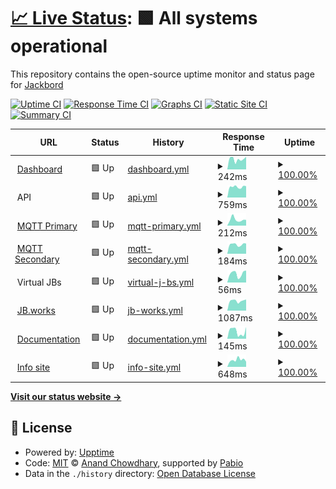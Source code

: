# [📈 Live Status](https://status.jb.works): <!--live status--> **🟩 All systems operational**

This repository contains the open-source uptime monitor and status page for [Jackbord](https://status.jb.works)

[![Uptime CI](https://github.com/jackbord/status/workflows/Uptime%20CI/badge.svg)](https://github.com/jackbord/status/actions?query=workflow%3A%22Uptime+CI%22)
[![Response Time CI](https://github.com/jackbord/status/workflows/Response%20Time%20CI/badge.svg)](https://github.com/jackbord/status/actions?query=workflow%3A%22Response+Time+CI%22)
[![Graphs CI](https://github.com/jackbord/status/workflows/Graphs%20CI/badge.svg)](https://github.com/jackbord/status/actions?query=workflow%3A%22Graphs+CI%22)
[![Static Site CI](https://github.com/jackbord/status/workflows/Static%20Site%20CI/badge.svg)](https://github.com/jackbord/status/actions?query=workflow%3A%22Static+Site+CI%22)
[![Summary CI](https://github.com/jackbord/status/workflows/Summary%20CI/badge.svg)](https://github.com/jackbord/status/actions?query=workflow%3A%22Summary+CI%22)

<!--start: status pages-->
<!-- This summary is generated by Upptime (https://github.com/upptime/upptime) -->
<!-- Do not edit this manually, your changes will be overwritten -->
<!-- prettier-ignore -->
| URL | Status | History | Response Time | Uptime |
| --- | ------ | ------- | ------------- | ------ |
| <img alt="" src="https://icons.duckduckgo.com/ip3/jb.jackbord.org.ico" height="13"> [Dashboard](https://jb.jackbord.org) | 🟩 Up | [dashboard.yml](https://github.com/jackbord/status/commits/HEAD/history/dashboard.yml) | <details><summary><img alt="Response time graph" src="./graphs/dashboard/response-time-week.png" height="20"> 242ms</summary><br><a href="https://status.jb.works/history/dashboard"><img alt="Response time 259" src="https://img.shields.io/endpoint?url=https%3A%2F%2Fraw.githubusercontent.com%2Fjackbord%2Fstatus%2FHEAD%2Fapi%2Fdashboard%2Fresponse-time.json"></a><br><a href="https://status.jb.works/history/dashboard"><img alt="24-hour response time 297" src="https://img.shields.io/endpoint?url=https%3A%2F%2Fraw.githubusercontent.com%2Fjackbord%2Fstatus%2FHEAD%2Fapi%2Fdashboard%2Fresponse-time-day.json"></a><br><a href="https://status.jb.works/history/dashboard"><img alt="7-day response time 242" src="https://img.shields.io/endpoint?url=https%3A%2F%2Fraw.githubusercontent.com%2Fjackbord%2Fstatus%2FHEAD%2Fapi%2Fdashboard%2Fresponse-time-week.json"></a><br><a href="https://status.jb.works/history/dashboard"><img alt="30-day response time 257" src="https://img.shields.io/endpoint?url=https%3A%2F%2Fraw.githubusercontent.com%2Fjackbord%2Fstatus%2FHEAD%2Fapi%2Fdashboard%2Fresponse-time-month.json"></a><br><a href="https://status.jb.works/history/dashboard"><img alt="1-year response time 259" src="https://img.shields.io/endpoint?url=https%3A%2F%2Fraw.githubusercontent.com%2Fjackbord%2Fstatus%2FHEAD%2Fapi%2Fdashboard%2Fresponse-time-year.json"></a></details> | <details><summary><a href="https://status.jb.works/history/dashboard">100.00%</a></summary><a href="https://status.jb.works/history/dashboard"><img alt="All-time uptime 100.00%" src="https://img.shields.io/endpoint?url=https%3A%2F%2Fraw.githubusercontent.com%2Fjackbord%2Fstatus%2FHEAD%2Fapi%2Fdashboard%2Fuptime.json"></a><br><a href="https://status.jb.works/history/dashboard"><img alt="24-hour uptime 100.00%" src="https://img.shields.io/endpoint?url=https%3A%2F%2Fraw.githubusercontent.com%2Fjackbord%2Fstatus%2FHEAD%2Fapi%2Fdashboard%2Fuptime-day.json"></a><br><a href="https://status.jb.works/history/dashboard"><img alt="7-day uptime 100.00%" src="https://img.shields.io/endpoint?url=https%3A%2F%2Fraw.githubusercontent.com%2Fjackbord%2Fstatus%2FHEAD%2Fapi%2Fdashboard%2Fuptime-week.json"></a><br><a href="https://status.jb.works/history/dashboard"><img alt="30-day uptime 100.00%" src="https://img.shields.io/endpoint?url=https%3A%2F%2Fraw.githubusercontent.com%2Fjackbord%2Fstatus%2FHEAD%2Fapi%2Fdashboard%2Fuptime-month.json"></a><br><a href="https://status.jb.works/history/dashboard"><img alt="1-year uptime 100.00%" src="https://img.shields.io/endpoint?url=https%3A%2F%2Fraw.githubusercontent.com%2Fjackbord%2Fstatus%2FHEAD%2Fapi%2Fdashboard%2Fuptime-year.json"></a></details>
| <img alt="" src="https://icons.duckduckgo.com/ip3/null.ico" height="13"> API | 🟩 Up | [api.yml](https://github.com/jackbord/status/commits/HEAD/history/api.yml) | <details><summary><img alt="Response time graph" src="./graphs/api/response-time-week.png" height="20"> 759ms</summary><br><a href="https://status.jb.works/history/api"><img alt="Response time 766" src="https://img.shields.io/endpoint?url=https%3A%2F%2Fraw.githubusercontent.com%2Fjackbord%2Fstatus%2FHEAD%2Fapi%2Fapi%2Fresponse-time.json"></a><br><a href="https://status.jb.works/history/api"><img alt="24-hour response time 806" src="https://img.shields.io/endpoint?url=https%3A%2F%2Fraw.githubusercontent.com%2Fjackbord%2Fstatus%2FHEAD%2Fapi%2Fapi%2Fresponse-time-day.json"></a><br><a href="https://status.jb.works/history/api"><img alt="7-day response time 759" src="https://img.shields.io/endpoint?url=https%3A%2F%2Fraw.githubusercontent.com%2Fjackbord%2Fstatus%2FHEAD%2Fapi%2Fapi%2Fresponse-time-week.json"></a><br><a href="https://status.jb.works/history/api"><img alt="30-day response time 782" src="https://img.shields.io/endpoint?url=https%3A%2F%2Fraw.githubusercontent.com%2Fjackbord%2Fstatus%2FHEAD%2Fapi%2Fapi%2Fresponse-time-month.json"></a><br><a href="https://status.jb.works/history/api"><img alt="1-year response time 766" src="https://img.shields.io/endpoint?url=https%3A%2F%2Fraw.githubusercontent.com%2Fjackbord%2Fstatus%2FHEAD%2Fapi%2Fapi%2Fresponse-time-year.json"></a></details> | <details><summary><a href="https://status.jb.works/history/api">100.00%</a></summary><a href="https://status.jb.works/history/api"><img alt="All-time uptime 100.00%" src="https://img.shields.io/endpoint?url=https%3A%2F%2Fraw.githubusercontent.com%2Fjackbord%2Fstatus%2FHEAD%2Fapi%2Fapi%2Fuptime.json"></a><br><a href="https://status.jb.works/history/api"><img alt="24-hour uptime 100.00%" src="https://img.shields.io/endpoint?url=https%3A%2F%2Fraw.githubusercontent.com%2Fjackbord%2Fstatus%2FHEAD%2Fapi%2Fapi%2Fuptime-day.json"></a><br><a href="https://status.jb.works/history/api"><img alt="7-day uptime 100.00%" src="https://img.shields.io/endpoint?url=https%3A%2F%2Fraw.githubusercontent.com%2Fjackbord%2Fstatus%2FHEAD%2Fapi%2Fapi%2Fuptime-week.json"></a><br><a href="https://status.jb.works/history/api"><img alt="30-day uptime 100.00%" src="https://img.shields.io/endpoint?url=https%3A%2F%2Fraw.githubusercontent.com%2Fjackbord%2Fstatus%2FHEAD%2Fapi%2Fapi%2Fuptime-month.json"></a><br><a href="https://status.jb.works/history/api"><img alt="1-year uptime 100.00%" src="https://img.shields.io/endpoint?url=https%3A%2F%2Fraw.githubusercontent.com%2Fjackbord%2Fstatus%2FHEAD%2Fapi%2Fapi%2Fuptime-year.json"></a></details>
| <img alt="" src="https://icons.duckduckgo.com/ip3/null.ico" height="13"> [MQTT Primary](mqtta.jackbord.org) | 🟩 Up | [mqtt-primary.yml](https://github.com/jackbord/status/commits/HEAD/history/mqtt-primary.yml) | <details><summary><img alt="Response time graph" src="./graphs/mqtt-primary/response-time-week.png" height="20"> 212ms</summary><br><a href="https://status.jb.works/history/mqtt-primary"><img alt="Response time 184" src="https://img.shields.io/endpoint?url=https%3A%2F%2Fraw.githubusercontent.com%2Fjackbord%2Fstatus%2FHEAD%2Fapi%2Fmqtt-primary%2Fresponse-time.json"></a><br><a href="https://status.jb.works/history/mqtt-primary"><img alt="24-hour response time 200" src="https://img.shields.io/endpoint?url=https%3A%2F%2Fraw.githubusercontent.com%2Fjackbord%2Fstatus%2FHEAD%2Fapi%2Fmqtt-primary%2Fresponse-time-day.json"></a><br><a href="https://status.jb.works/history/mqtt-primary"><img alt="7-day response time 212" src="https://img.shields.io/endpoint?url=https%3A%2F%2Fraw.githubusercontent.com%2Fjackbord%2Fstatus%2FHEAD%2Fapi%2Fmqtt-primary%2Fresponse-time-week.json"></a><br><a href="https://status.jb.works/history/mqtt-primary"><img alt="30-day response time 195" src="https://img.shields.io/endpoint?url=https%3A%2F%2Fraw.githubusercontent.com%2Fjackbord%2Fstatus%2FHEAD%2Fapi%2Fmqtt-primary%2Fresponse-time-month.json"></a><br><a href="https://status.jb.works/history/mqtt-primary"><img alt="1-year response time 184" src="https://img.shields.io/endpoint?url=https%3A%2F%2Fraw.githubusercontent.com%2Fjackbord%2Fstatus%2FHEAD%2Fapi%2Fmqtt-primary%2Fresponse-time-year.json"></a></details> | <details><summary><a href="https://status.jb.works/history/mqtt-primary">100.00%</a></summary><a href="https://status.jb.works/history/mqtt-primary"><img alt="All-time uptime 99.81%" src="https://img.shields.io/endpoint?url=https%3A%2F%2Fraw.githubusercontent.com%2Fjackbord%2Fstatus%2FHEAD%2Fapi%2Fmqtt-primary%2Fuptime.json"></a><br><a href="https://status.jb.works/history/mqtt-primary"><img alt="24-hour uptime 100.00%" src="https://img.shields.io/endpoint?url=https%3A%2F%2Fraw.githubusercontent.com%2Fjackbord%2Fstatus%2FHEAD%2Fapi%2Fmqtt-primary%2Fuptime-day.json"></a><br><a href="https://status.jb.works/history/mqtt-primary"><img alt="7-day uptime 100.00%" src="https://img.shields.io/endpoint?url=https%3A%2F%2Fraw.githubusercontent.com%2Fjackbord%2Fstatus%2FHEAD%2Fapi%2Fmqtt-primary%2Fuptime-week.json"></a><br><a href="https://status.jb.works/history/mqtt-primary"><img alt="30-day uptime 100.00%" src="https://img.shields.io/endpoint?url=https%3A%2F%2Fraw.githubusercontent.com%2Fjackbord%2Fstatus%2FHEAD%2Fapi%2Fmqtt-primary%2Fuptime-month.json"></a><br><a href="https://status.jb.works/history/mqtt-primary"><img alt="1-year uptime 99.81%" src="https://img.shields.io/endpoint?url=https%3A%2F%2Fraw.githubusercontent.com%2Fjackbord%2Fstatus%2FHEAD%2Fapi%2Fmqtt-primary%2Fuptime-year.json"></a></details>
| <img alt="" src="https://icons.duckduckgo.com/ip3/null.ico" height="13"> [MQTT Secondary](mqttb.jackbord.org) | 🟩 Up | [mqtt-secondary.yml](https://github.com/jackbord/status/commits/HEAD/history/mqtt-secondary.yml) | <details><summary><img alt="Response time graph" src="./graphs/mqtt-secondary/response-time-week.png" height="20"> 184ms</summary><br><a href="https://status.jb.works/history/mqtt-secondary"><img alt="Response time 183" src="https://img.shields.io/endpoint?url=https%3A%2F%2Fraw.githubusercontent.com%2Fjackbord%2Fstatus%2FHEAD%2Fapi%2Fmqtt-secondary%2Fresponse-time.json"></a><br><a href="https://status.jb.works/history/mqtt-secondary"><img alt="24-hour response time 201" src="https://img.shields.io/endpoint?url=https%3A%2F%2Fraw.githubusercontent.com%2Fjackbord%2Fstatus%2FHEAD%2Fapi%2Fmqtt-secondary%2Fresponse-time-day.json"></a><br><a href="https://status.jb.works/history/mqtt-secondary"><img alt="7-day response time 184" src="https://img.shields.io/endpoint?url=https%3A%2F%2Fraw.githubusercontent.com%2Fjackbord%2Fstatus%2FHEAD%2Fapi%2Fmqtt-secondary%2Fresponse-time-week.json"></a><br><a href="https://status.jb.works/history/mqtt-secondary"><img alt="30-day response time 189" src="https://img.shields.io/endpoint?url=https%3A%2F%2Fraw.githubusercontent.com%2Fjackbord%2Fstatus%2FHEAD%2Fapi%2Fmqtt-secondary%2Fresponse-time-month.json"></a><br><a href="https://status.jb.works/history/mqtt-secondary"><img alt="1-year response time 183" src="https://img.shields.io/endpoint?url=https%3A%2F%2Fraw.githubusercontent.com%2Fjackbord%2Fstatus%2FHEAD%2Fapi%2Fmqtt-secondary%2Fresponse-time-year.json"></a></details> | <details><summary><a href="https://status.jb.works/history/mqtt-secondary">100.00%</a></summary><a href="https://status.jb.works/history/mqtt-secondary"><img alt="All-time uptime 100.00%" src="https://img.shields.io/endpoint?url=https%3A%2F%2Fraw.githubusercontent.com%2Fjackbord%2Fstatus%2FHEAD%2Fapi%2Fmqtt-secondary%2Fuptime.json"></a><br><a href="https://status.jb.works/history/mqtt-secondary"><img alt="24-hour uptime 100.00%" src="https://img.shields.io/endpoint?url=https%3A%2F%2Fraw.githubusercontent.com%2Fjackbord%2Fstatus%2FHEAD%2Fapi%2Fmqtt-secondary%2Fuptime-day.json"></a><br><a href="https://status.jb.works/history/mqtt-secondary"><img alt="7-day uptime 100.00%" src="https://img.shields.io/endpoint?url=https%3A%2F%2Fraw.githubusercontent.com%2Fjackbord%2Fstatus%2FHEAD%2Fapi%2Fmqtt-secondary%2Fuptime-week.json"></a><br><a href="https://status.jb.works/history/mqtt-secondary"><img alt="30-day uptime 100.00%" src="https://img.shields.io/endpoint?url=https%3A%2F%2Fraw.githubusercontent.com%2Fjackbord%2Fstatus%2FHEAD%2Fapi%2Fmqtt-secondary%2Fuptime-month.json"></a><br><a href="https://status.jb.works/history/mqtt-secondary"><img alt="1-year uptime 100.00%" src="https://img.shields.io/endpoint?url=https%3A%2F%2Fraw.githubusercontent.com%2Fjackbord%2Fstatus%2FHEAD%2Fapi%2Fmqtt-secondary%2Fuptime-year.json"></a></details>
| <img alt="" src="https://icons.duckduckgo.com/ip3/null.ico" height="13"> Virtual JBs | 🟩 Up | [virtual-j-bs.yml](https://github.com/jackbord/status/commits/HEAD/history/virtual-j-bs.yml) | <details><summary><img alt="Response time graph" src="./graphs/virtual-j-bs/response-time-week.png" height="20"> 56ms</summary><br><a href="https://status.jb.works/history/virtual-j-bs"><img alt="Response time 55" src="https://img.shields.io/endpoint?url=https%3A%2F%2Fraw.githubusercontent.com%2Fjackbord%2Fstatus%2FHEAD%2Fapi%2Fvirtual-j-bs%2Fresponse-time.json"></a><br><a href="https://status.jb.works/history/virtual-j-bs"><img alt="24-hour response time 76" src="https://img.shields.io/endpoint?url=https%3A%2F%2Fraw.githubusercontent.com%2Fjackbord%2Fstatus%2FHEAD%2Fapi%2Fvirtual-j-bs%2Fresponse-time-day.json"></a><br><a href="https://status.jb.works/history/virtual-j-bs"><img alt="7-day response time 56" src="https://img.shields.io/endpoint?url=https%3A%2F%2Fraw.githubusercontent.com%2Fjackbord%2Fstatus%2FHEAD%2Fapi%2Fvirtual-j-bs%2Fresponse-time-week.json"></a><br><a href="https://status.jb.works/history/virtual-j-bs"><img alt="30-day response time 58" src="https://img.shields.io/endpoint?url=https%3A%2F%2Fraw.githubusercontent.com%2Fjackbord%2Fstatus%2FHEAD%2Fapi%2Fvirtual-j-bs%2Fresponse-time-month.json"></a><br><a href="https://status.jb.works/history/virtual-j-bs"><img alt="1-year response time 55" src="https://img.shields.io/endpoint?url=https%3A%2F%2Fraw.githubusercontent.com%2Fjackbord%2Fstatus%2FHEAD%2Fapi%2Fvirtual-j-bs%2Fresponse-time-year.json"></a></details> | <details><summary><a href="https://status.jb.works/history/virtual-j-bs">100.00%</a></summary><a href="https://status.jb.works/history/virtual-j-bs"><img alt="All-time uptime 99.99%" src="https://img.shields.io/endpoint?url=https%3A%2F%2Fraw.githubusercontent.com%2Fjackbord%2Fstatus%2FHEAD%2Fapi%2Fvirtual-j-bs%2Fuptime.json"></a><br><a href="https://status.jb.works/history/virtual-j-bs"><img alt="24-hour uptime 100.00%" src="https://img.shields.io/endpoint?url=https%3A%2F%2Fraw.githubusercontent.com%2Fjackbord%2Fstatus%2FHEAD%2Fapi%2Fvirtual-j-bs%2Fuptime-day.json"></a><br><a href="https://status.jb.works/history/virtual-j-bs"><img alt="7-day uptime 100.00%" src="https://img.shields.io/endpoint?url=https%3A%2F%2Fraw.githubusercontent.com%2Fjackbord%2Fstatus%2FHEAD%2Fapi%2Fvirtual-j-bs%2Fuptime-week.json"></a><br><a href="https://status.jb.works/history/virtual-j-bs"><img alt="30-day uptime 100.00%" src="https://img.shields.io/endpoint?url=https%3A%2F%2Fraw.githubusercontent.com%2Fjackbord%2Fstatus%2FHEAD%2Fapi%2Fvirtual-j-bs%2Fuptime-month.json"></a><br><a href="https://status.jb.works/history/virtual-j-bs"><img alt="1-year uptime 99.99%" src="https://img.shields.io/endpoint?url=https%3A%2F%2Fraw.githubusercontent.com%2Fjackbord%2Fstatus%2FHEAD%2Fapi%2Fvirtual-j-bs%2Fuptime-year.json"></a></details>
| <img alt="" src="https://icons.duckduckgo.com/ip3/jb.works.ico" height="13"> [JB.works](https://jb.works) | 🟩 Up | [jb-works.yml](https://github.com/jackbord/status/commits/HEAD/history/jb-works.yml) | <details><summary><img alt="Response time graph" src="./graphs/jb-works/response-time-week.png" height="20"> 1087ms</summary><br><a href="https://status.jb.works/history/jb-works"><img alt="Response time 1104" src="https://img.shields.io/endpoint?url=https%3A%2F%2Fraw.githubusercontent.com%2Fjackbord%2Fstatus%2FHEAD%2Fapi%2Fjb-works%2Fresponse-time.json"></a><br><a href="https://status.jb.works/history/jb-works"><img alt="24-hour response time 1229" src="https://img.shields.io/endpoint?url=https%3A%2F%2Fraw.githubusercontent.com%2Fjackbord%2Fstatus%2FHEAD%2Fapi%2Fjb-works%2Fresponse-time-day.json"></a><br><a href="https://status.jb.works/history/jb-works"><img alt="7-day response time 1087" src="https://img.shields.io/endpoint?url=https%3A%2F%2Fraw.githubusercontent.com%2Fjackbord%2Fstatus%2FHEAD%2Fapi%2Fjb-works%2Fresponse-time-week.json"></a><br><a href="https://status.jb.works/history/jb-works"><img alt="30-day response time 1167" src="https://img.shields.io/endpoint?url=https%3A%2F%2Fraw.githubusercontent.com%2Fjackbord%2Fstatus%2FHEAD%2Fapi%2Fjb-works%2Fresponse-time-month.json"></a><br><a href="https://status.jb.works/history/jb-works"><img alt="1-year response time 1104" src="https://img.shields.io/endpoint?url=https%3A%2F%2Fraw.githubusercontent.com%2Fjackbord%2Fstatus%2FHEAD%2Fapi%2Fjb-works%2Fresponse-time-year.json"></a></details> | <details><summary><a href="https://status.jb.works/history/jb-works">100.00%</a></summary><a href="https://status.jb.works/history/jb-works"><img alt="All-time uptime 100.00%" src="https://img.shields.io/endpoint?url=https%3A%2F%2Fraw.githubusercontent.com%2Fjackbord%2Fstatus%2FHEAD%2Fapi%2Fjb-works%2Fuptime.json"></a><br><a href="https://status.jb.works/history/jb-works"><img alt="24-hour uptime 100.00%" src="https://img.shields.io/endpoint?url=https%3A%2F%2Fraw.githubusercontent.com%2Fjackbord%2Fstatus%2FHEAD%2Fapi%2Fjb-works%2Fuptime-day.json"></a><br><a href="https://status.jb.works/history/jb-works"><img alt="7-day uptime 100.00%" src="https://img.shields.io/endpoint?url=https%3A%2F%2Fraw.githubusercontent.com%2Fjackbord%2Fstatus%2FHEAD%2Fapi%2Fjb-works%2Fuptime-week.json"></a><br><a href="https://status.jb.works/history/jb-works"><img alt="30-day uptime 100.00%" src="https://img.shields.io/endpoint?url=https%3A%2F%2Fraw.githubusercontent.com%2Fjackbord%2Fstatus%2FHEAD%2Fapi%2Fjb-works%2Fuptime-month.json"></a><br><a href="https://status.jb.works/history/jb-works"><img alt="1-year uptime 100.00%" src="https://img.shields.io/endpoint?url=https%3A%2F%2Fraw.githubusercontent.com%2Fjackbord%2Fstatus%2FHEAD%2Fapi%2Fjb-works%2Fuptime-year.json"></a></details>
| <img alt="" src="https://icons.duckduckgo.com/ip3/docs.jackbord.org.ico" height="13"> [Documentation](https://docs.jackbord.org) | 🟩 Up | [documentation.yml](https://github.com/jackbord/status/commits/HEAD/history/documentation.yml) | <details><summary><img alt="Response time graph" src="./graphs/documentation/response-time-week.png" height="20"> 145ms</summary><br><a href="https://status.jb.works/history/documentation"><img alt="Response time 147" src="https://img.shields.io/endpoint?url=https%3A%2F%2Fraw.githubusercontent.com%2Fjackbord%2Fstatus%2FHEAD%2Fapi%2Fdocumentation%2Fresponse-time.json"></a><br><a href="https://status.jb.works/history/documentation"><img alt="24-hour response time 229" src="https://img.shields.io/endpoint?url=https%3A%2F%2Fraw.githubusercontent.com%2Fjackbord%2Fstatus%2FHEAD%2Fapi%2Fdocumentation%2Fresponse-time-day.json"></a><br><a href="https://status.jb.works/history/documentation"><img alt="7-day response time 145" src="https://img.shields.io/endpoint?url=https%3A%2F%2Fraw.githubusercontent.com%2Fjackbord%2Fstatus%2FHEAD%2Fapi%2Fdocumentation%2Fresponse-time-week.json"></a><br><a href="https://status.jb.works/history/documentation"><img alt="30-day response time 138" src="https://img.shields.io/endpoint?url=https%3A%2F%2Fraw.githubusercontent.com%2Fjackbord%2Fstatus%2FHEAD%2Fapi%2Fdocumentation%2Fresponse-time-month.json"></a><br><a href="https://status.jb.works/history/documentation"><img alt="1-year response time 147" src="https://img.shields.io/endpoint?url=https%3A%2F%2Fraw.githubusercontent.com%2Fjackbord%2Fstatus%2FHEAD%2Fapi%2Fdocumentation%2Fresponse-time-year.json"></a></details> | <details><summary><a href="https://status.jb.works/history/documentation">100.00%</a></summary><a href="https://status.jb.works/history/documentation"><img alt="All-time uptime 100.00%" src="https://img.shields.io/endpoint?url=https%3A%2F%2Fraw.githubusercontent.com%2Fjackbord%2Fstatus%2FHEAD%2Fapi%2Fdocumentation%2Fuptime.json"></a><br><a href="https://status.jb.works/history/documentation"><img alt="24-hour uptime 100.00%" src="https://img.shields.io/endpoint?url=https%3A%2F%2Fraw.githubusercontent.com%2Fjackbord%2Fstatus%2FHEAD%2Fapi%2Fdocumentation%2Fuptime-day.json"></a><br><a href="https://status.jb.works/history/documentation"><img alt="7-day uptime 100.00%" src="https://img.shields.io/endpoint?url=https%3A%2F%2Fraw.githubusercontent.com%2Fjackbord%2Fstatus%2FHEAD%2Fapi%2Fdocumentation%2Fuptime-week.json"></a><br><a href="https://status.jb.works/history/documentation"><img alt="30-day uptime 100.00%" src="https://img.shields.io/endpoint?url=https%3A%2F%2Fraw.githubusercontent.com%2Fjackbord%2Fstatus%2FHEAD%2Fapi%2Fdocumentation%2Fuptime-month.json"></a><br><a href="https://status.jb.works/history/documentation"><img alt="1-year uptime 100.00%" src="https://img.shields.io/endpoint?url=https%3A%2F%2Fraw.githubusercontent.com%2Fjackbord%2Fstatus%2FHEAD%2Fapi%2Fdocumentation%2Fuptime-year.json"></a></details>
| <img alt="" src="https://icons.duckduckgo.com/ip3/jackbord.works.ico" height="13"> [Info site](https://jackbord.works) | 🟩 Up | [info-site.yml](https://github.com/jackbord/status/commits/HEAD/history/info-site.yml) | <details><summary><img alt="Response time graph" src="./graphs/info-site/response-time-week.png" height="20"> 648ms</summary><br><a href="https://status.jb.works/history/info-site"><img alt="Response time 770" src="https://img.shields.io/endpoint?url=https%3A%2F%2Fraw.githubusercontent.com%2Fjackbord%2Fstatus%2FHEAD%2Fapi%2Finfo-site%2Fresponse-time.json"></a><br><a href="https://status.jb.works/history/info-site"><img alt="24-hour response time 479" src="https://img.shields.io/endpoint?url=https%3A%2F%2Fraw.githubusercontent.com%2Fjackbord%2Fstatus%2FHEAD%2Fapi%2Finfo-site%2Fresponse-time-day.json"></a><br><a href="https://status.jb.works/history/info-site"><img alt="7-day response time 648" src="https://img.shields.io/endpoint?url=https%3A%2F%2Fraw.githubusercontent.com%2Fjackbord%2Fstatus%2FHEAD%2Fapi%2Finfo-site%2Fresponse-time-week.json"></a><br><a href="https://status.jb.works/history/info-site"><img alt="30-day response time 717" src="https://img.shields.io/endpoint?url=https%3A%2F%2Fraw.githubusercontent.com%2Fjackbord%2Fstatus%2FHEAD%2Fapi%2Finfo-site%2Fresponse-time-month.json"></a><br><a href="https://status.jb.works/history/info-site"><img alt="1-year response time 770" src="https://img.shields.io/endpoint?url=https%3A%2F%2Fraw.githubusercontent.com%2Fjackbord%2Fstatus%2FHEAD%2Fapi%2Finfo-site%2Fresponse-time-year.json"></a></details> | <details><summary><a href="https://status.jb.works/history/info-site">100.00%</a></summary><a href="https://status.jb.works/history/info-site"><img alt="All-time uptime 99.99%" src="https://img.shields.io/endpoint?url=https%3A%2F%2Fraw.githubusercontent.com%2Fjackbord%2Fstatus%2FHEAD%2Fapi%2Finfo-site%2Fuptime.json"></a><br><a href="https://status.jb.works/history/info-site"><img alt="24-hour uptime 100.00%" src="https://img.shields.io/endpoint?url=https%3A%2F%2Fraw.githubusercontent.com%2Fjackbord%2Fstatus%2FHEAD%2Fapi%2Finfo-site%2Fuptime-day.json"></a><br><a href="https://status.jb.works/history/info-site"><img alt="7-day uptime 100.00%" src="https://img.shields.io/endpoint?url=https%3A%2F%2Fraw.githubusercontent.com%2Fjackbord%2Fstatus%2FHEAD%2Fapi%2Finfo-site%2Fuptime-week.json"></a><br><a href="https://status.jb.works/history/info-site"><img alt="30-day uptime 99.96%" src="https://img.shields.io/endpoint?url=https%3A%2F%2Fraw.githubusercontent.com%2Fjackbord%2Fstatus%2FHEAD%2Fapi%2Finfo-site%2Fuptime-month.json"></a><br><a href="https://status.jb.works/history/info-site"><img alt="1-year uptime 99.99%" src="https://img.shields.io/endpoint?url=https%3A%2F%2Fraw.githubusercontent.com%2Fjackbord%2Fstatus%2FHEAD%2Fapi%2Finfo-site%2Fuptime-year.json"></a></details>

<!--end: status pages-->

[**Visit our status website →**](https://status.jb.works)

## 📄 License

- Powered by: [Upptime](https://github.com/upptime/upptime)
- Code: [MIT](./LICENSE) © [Anand Chowdhary](https://anandchowdhary.com), supported by [Pabio](https://pabio.com)
- Data in the `./history` directory: [Open Database License](https://opendatacommons.org/licenses/odbl/1-0/)

